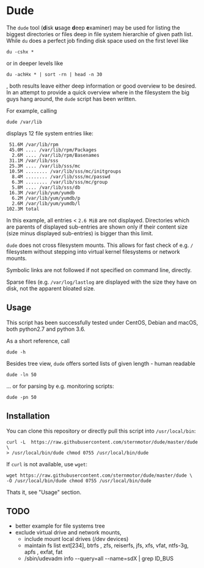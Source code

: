 Dude
====

The `dude` tool (**d**isk **u**sage **d**eep **e**xaminer) may be used for
listing the biggest directories or files deep in file system hierarchie of
given path list.  While `du` does a perfect job finding disk space used on the
first level like

    du -cshx *

or in deeper levels like

    du -achHx * | sort -rn | head -n 30

, both results leave either deep information or good overview to be desired. In
an attempt to provide a quick overview where in the filesystem the big guys
hang around, the `dude`  script has been written. 

For example, calling

    dude /var/lib

displays 12 file system entries like:

     51.6M /var/lib/rpm
     45.0M .... /var/lib/rpm/Packages
      2.6M .... /var/lib/rpm/Basenames
     31.1M /var/lib/sss
     25.3M .... /var/lib/sss/mc
     10.5M ........ /var/lib/sss/mc/initgroups
      8.4M ........ /var/lib/sss/mc/passwd
      6.3M ........ /var/lib/sss/mc/group
      5.8M .... /var/lib/sss/db
     16.3M /var/lib/yum/yumdb
      6.2M /var/lib/yum/yumdb/p
      2.6M /var/lib/yum/yumdb/l
    102.3M total

In this example, all entries < `2.6 MiB` are not displayed. Directories which
are parents of displayed sub-entries are shown only if their content size (size
minus displayed sub-entries) is bigger than this limit. 


`dude` does not cross filesystem mounts. This allows for fast check of e.g. `/`
filesystem without stepping into virtual kernel filesystems or network mounts.

Symbolic links are not followed if not specified on command line, directly.

Sparse files (e.g. `/var/log/lastlog` are displayed with the size they have on
disk, not the apparent bloated size.
    

Usage
-----

This script has been successfully tested under CentOS, Debian and macOS, both
python2.7 and python 3.6.

As a short reference, call 

    dude -h

Besides tree view, `dude` offers sorted lists of given length - human readable 

    dude -ln 50 

... or for parsing by e.g. monitoring scripts:

    dude -pn 50


Installation
------------

You can clone this repository or directly pull this script into
`/usr/local/bin`:

    curl -L  https://raw.githubusercontent.com/sternmotor/dude/master/dude \
    > /usr/local/bin/dude chmod 0755 /usr/local/bin/dude

If `curl` is not available, use `wget`:

    wget https://raw.githubusercontent.com/sternmotor/dude/master/dude \
    -O /usr/local/bin/dude chmod 0755 /usr/local/bin/dude

Thats it, see "Usage" section.


TODO
----
* better example for file systems tree
* exclude virtual drive and network mounts, 
    * include mount local drives (/dev devices)
    * maintain fs list ext[234], btrfs , zfs, reiserfs, jfs, xfs, vfat, ntfs-3g, apfs , exfat, fat
    * /sbin/udevadm info --query=all --name=sdX | grep ID_BUS

